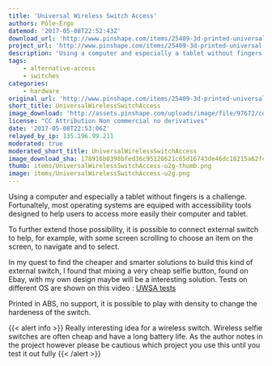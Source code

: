 ```yaml
---
title: 'Universal Wireless Switch Access'
authors: Pôle-Ergo
datemod: '2017-05-08T22:52:43Z'
download_url: 'http://www.pinshape.com/items/25409-3d-printed-universal-wireless-switch-access/download/25409'
project_url: 'http://www.pinshape.com/items/25409-3d-printed-universal-wireless-switch-access'
description: 'Using a computer and especially a tablet without fingers is a challenge. Fortunately, most of the OS are equiped with accessibility tools designed to help users to access m'
tags:
    - alternative-access
    - switches
categories:
    - hardware
original_url: 'http://www.pinshape.com/items/25409-3d-printed-universal-wireless-switch-access'
short_title: UniversalWirelessSwitchAccess
image_download: 'http://assets.pinshape.com/uploads/image/file/97672/container_universal-wireless-switch-access-3d-printing-97672.jpg'
license: "CC Attribution Non commercial no derivatives"
date: '2017-05-08T22:53:06Z'
relayed_by_ip: 135.196.99.211
moderated: true
moderated_short_title: UniversalWirelessSwitchAccess
image_download_sha: 178916b0398bfed36c95126621c65d16743de46dc18215a62fc654af31d45c2f
thumb: items/UniversalWirelessSwitchAccess-u2g-thumb.png
image: items/UniversalWirelessSwitchAccess-u2g.png
---
```

Using a computer and especially a tablet without fingers is a challenge. Fortunaltely, most operating systems are equiped with accessibility tools designed to help users to access more easily their computer and tablet.

To further extend those possibility, it is possible to connect external switch to help, for example, with some screen scrolling to choose an item on the screen, to navigate and to select. 

In my quest to find the cheaper and smarter solutions to build this kind of external switch, I found that mixing a very cheap selfie button, found on Ebay, with my own design maybe will be a interesting solution. Tests on different OS are shown on this video : [UWSA tests](http://www.youtube.com/watch?v=yma1FJRDItg&feature=youtu.be)

Printed in ABS, no support, it is possible to play with density to change the hardeness of the switch.

{{< alert info >}}
Really interesting idea for a wireless switch. Wireless selfie switches are often cheap and have a long battery life. As the author notes in the project however please be cautious which project you use this until you test it out fully
{{< /alert >}}